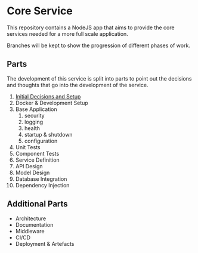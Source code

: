 # Core Service

This repository contains a NodeJS app that aims to provide the core services needed for a more full scale application.

Branches will be kept to show the progression of different phases of work.

## Parts

The development of this service is split into parts to point out the decisions and thoughts that go into the development of the service.

1. [Initial Decisions and Setup](docs/PART-1.md)
2. Docker & Development Setup
3. Base Application
   1. security
   2. logging
   3. health
   4. startup & shutdown
   5. configuration
4. Unit Tests
5. Component Tests
6. Service Definition
7. API Design
8. Model Design
9. Database Integration
10. Dependency Injection

## Additional Parts

- Architecture
- Documentation
- Middleware
- CI/CD
- Deployment & Artefacts
